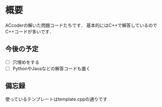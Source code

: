 # 概要
ACcoderの解いた問題コードたちです．
基本的にはC++で解答しているのでC++コードが多いです．

## 今後の予定

- [ ] 穴埋めをする
- [ ] PythonやJavaなどの解答コードも置く

## 備忘録

使っているテンプレートはtemplate.cppの通りです
